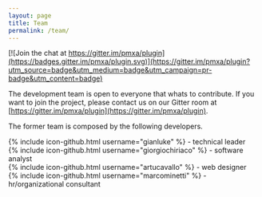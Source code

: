 ```yaml
---
layout: page
title: Team
permalink: /team/
---
```


[![Join the chat at https://gitter.im/pmxa/plugin](https://badges.gitter.im/pmxa/plugin.svg)](https://gitter.im/pmxa/plugin?utm_source=badge&utm_medium=badge&utm_campaign=pr-badge&utm_content=badge)

The development team is open to everyone that whats to contribute.
If you want to join the project, please contact us on our Gitter room at [https://gitter.im/pmxa/plugin](https://gitter.im/pmxa/plugin).

The former team is composed by the following developers.

{% include icon-github.html username="gianluke" %} - technical leader  
{% include icon-github.html username="giorgiochiriaco" %} - software analyst  
{% include icon-github.html username="artucavallo" %} - web designer  
{% include icon-github.html username="marcominetti" %} - hr/organizational consultant 
